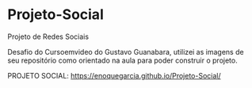 # Projeto-Social
Projeto de Redes Sociais

Desafio do Cursoemvideo do Gustavo Guanabara, utilizei as imagens de seu repositório como orientado na aula para poder construir o projeto.

PROJETO SOCIAL: https://enoquegarcia.github.io/Projeto-Social/
